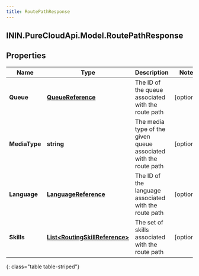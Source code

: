 ```yaml
---
title: RoutePathResponse
---
```

## ININ.PureCloudApi.Model.RoutePathResponse

## Properties

|Name | Type | Description | Notes|
|------------ | ------------- | ------------- | -------------|
| **Queue** | [**QueueReference**](QueueReference.html) | The ID of the queue associated with the route path | [optional] |
| **MediaType** | **string** | The media type of the given queue associated with the route path | [optional] |
| **Language** | [**LanguageReference**](LanguageReference.html) | The ID of the language associated with the route path | [optional] |
| **Skills** | [**List&lt;RoutingSkillReference&gt;**](RoutingSkillReference.html) | The set of skills associated with the route path | [optional] |
{: class="table table-striped"}


